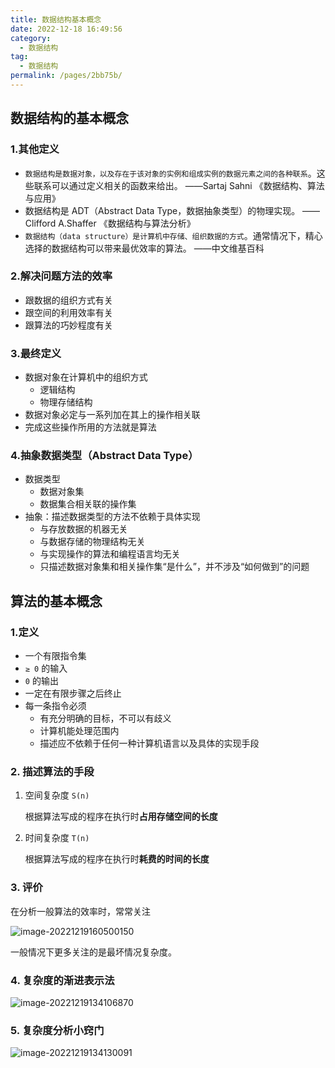 ```yaml
---
title: 数据结构基本概念
date: 2022-12-18 16:49:56
category: 
  - 数据结构
tag: 
  - 数据结构
permalink: /pages/2bb75b/
---
```




## 数据结构的基本概念

### 1.其他定义

- `数据结构是数据对象，以及存在于该对象的实例和组成实例的数据元素之间的各种联系`。这些联系可以通过定义相关的函数来给出。 ——Sartaj Sahni 《数据结构、算法与应用》
- 数据结构是 ADT（Abstract Data Type，数据抽象类型）的物理实现。 ——Clifford A.Shaffer 《数据结构与算法分析》
- `数据结构（data structure）是计算机中存储、组织数据的方式`。通常情况下，精心选择的数据结构可以带来最优效率的算法。 ——中文维基百科



### 2.解决问题方法的效率

- 跟数据的组织方式有关
- 跟空间的利用效率有关
- 跟算法的巧妙程度有关



### 3.最终定义

- 数据对象在计算机中的组织方式
  - 逻辑结构
  - 物理存储结构
- 数据对象必定与一系列加在其上的操作相关联
- 完成这些操作所用的方法就是算法



### 4.抽象数据类型（Abstract Data Type）

- 数据类型	
  - 数据对象集
  - 数据集合相关联的操作集
- 抽象：描述数据类型的方法不依赖于具体实现
  - 与存放数据的机器无关
  - 与数据存储的物理结构无关
  - 与实现操作的算法和编程语言均无关
  - 只描述数据对象集和相关操作集“是什么”，并不涉及“如何做到”的问题



## 算法的基本概念

### 1.定义

- 一个有限指令集
- `≥ 0` 的输入
- `0` 的输出
- 一定在有限步骤之后终止
- 每一条指令必须
  - 有充分明确的目标，不可以有歧义
  - 计算机能处理范围内
  - 描述应不依赖于任何一种计算机语言以及具体的实现手段
    

### 2. 描述算法的手段

1. 空间复杂度 `S(n)`

   根据算法写成的程序在执行时**占用存储空间的长度**

2. 时间复杂度 `T(n)`

   根据算法写成的程序在执行时**耗费的时间的长度**



### 3. 评价

在分析一般算法的效率时，常常关注

![image-20221219160500150](https://pic1.xuehuaimg.com/proxy/raw.githubusercontent.com/Kryust/image/main/img/image-20221219160500150.png)



一般情况下更多关注的是最坏情况复杂度。



### 4. 复杂度的渐进表示法

![image-20221219134106870](https://pic1.xuehuaimg.com/proxy/raw.githubusercontent.com/Kryust/image/main/img/image-20221219134106870.png)



### 5. 复杂度分析小窍门

![image-20221219134130091](https://pic1.xuehuaimg.com/proxy/raw.githubusercontent.com/Kryust/image/main/img/image-20221219134130091.png)

